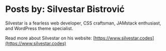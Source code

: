 # Posts by: Silvestar Bistrović

Silvestar is a fearless web developer, CSS craftsman, JAMstack enthusiast, and WordPress theme specialist.

Read more about Silvestar on his website: [https://www.silvestar.codes](https://www.silvestar.codes)
